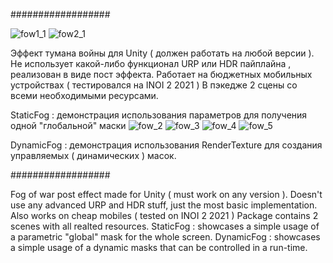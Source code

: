 ##################

![fow1_1](https://user-images.githubusercontent.com/36265375/143090472-317ae72e-d342-4029-889b-09b2e4f62857.gif)
![fow2_1](https://user-images.githubusercontent.com/36265375/143090516-7d19281e-ea1f-4f17-8844-f8eccbf73bcd.gif)

Эффект тумана войны для Unity ( должен работать на любой версии ). Не использует какой-либо функционал URP или HDR пайплайна , реализован в виде пост эффекта.
Работает на бюджетных мобильных устройствах ( тестировался на INOI 2 2021 )
В пэкедже 2 сцены со всеми необходимыми ресурсами.

StaticFog : демонстрация использования параметров для получения одной "глобальной" маски
![fow_2](https://user-images.githubusercontent.com/36265375/142426116-2f90ec50-961f-446d-aeaa-280825a6566f.gif)
![fow_3](https://user-images.githubusercontent.com/36265375/142426153-fd0a06f8-d485-4e19-859e-6d69f5bac88e.gif)
![fow_4](https://user-images.githubusercontent.com/36265375/142426167-9f1919dc-a151-4aa6-bc65-3e7571062dc5.gif)
![fow_5](https://user-images.githubusercontent.com/36265375/142426177-7354c304-1168-4e49-9233-9706af24e2e1.gif)

DynamicFog : демонстрация использования RenderTexture для создания управляемых ( динамических ) масок.

##################

Fog of war post effect made for Unity ( must work on any version ). Doesn't use any advanced URP and HDR stuff, just the most basic implementation.
Also works on cheap mobiles ( tested on INOI 2 2021 )
Package contains 2 scenes with all realted resources. 
StaticFog : showcases a simple usage of a parametric "global" mask for the whole screen.
DynamicFog : showcases a simple usage of a dynamic masks that can be controlled in a run-time.
